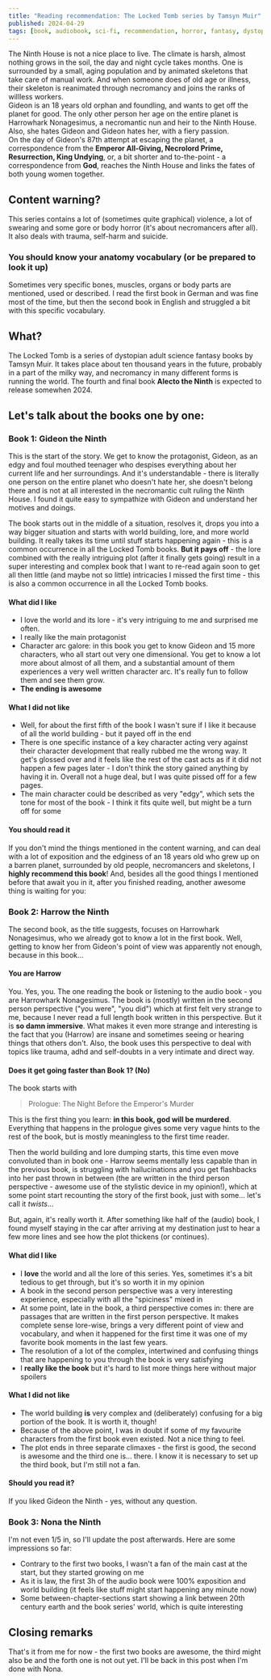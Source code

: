 ```yaml
---
title: "Reading recommendation: The Locked Tomb series by Tamsyn Muir"
published: 2024-04-29
tags: [book, audiobook, sci-fi, recommendation, horror, fantasy, dystopian, gideon, harrow, ninth]
---
```

The Ninth House is not a nice place to live. The climate is harsh, almost nothing grows in the soil, the day and night cycle takes months. One is surrounded by a small, aging population and by animated skeletons that take care of manual work. And when someone does of old age or illness, their skeleton is reanimated through necromancy and joins the ranks of willless workers.   
Gideon is an 18 years old orphan and foundling, and wants to get off the planet for good. The only other person her age on the entire planet is Harrowhark Nonagesimus, a necromantic nun and heir to the Ninth House. Also, she hates Gideon and Gideon hates her, with a fiery passion.  
On the day of Gideon's 87th attempt at escaping the planet, a correspondence from the __Emperor All-Giving, Necrolord Prime, Resurrection, King Undying__, or, a bit shorter and to-the-point - a correspondence from __God__, reaches the Ninth House and links the fates of both young women together.

## Content warning?
This series contains a lot of (sometimes quite graphical) violence, a lot of swearing and some gore or body horror (it's about necromancers after all). It also deals with trauma, self-harm and suicide.

### You should know your anatomy vocabulary (or be prepared to look it up)
Sometimes very specific bones, muscles, organs or body parts are mentioned, used or described. I read the first book in German and was fine most of the time, but then the second book in English and struggled a bit with this specific vocabulary.

## What?
The Locked Tomb is a series of dystopian adult science fantasy books by Tamsyn Muir. It takes place about ten thousand years in the future, probably in a part of the milky way, and necromancy in many different forms is running the world. The fourth and final book __Alecto the Ninth__ is expected to release somewhen 2024.

## Let's talk about the books one by one:

### Book 1: Gideon the Ninth
This is the start of the story. We get to know the protagonist, Gideon, as an edgy and foul mouthed teenager who despises everything about her current life and her surroundings. And it's understandable - there is literally one person on the entire planet who doesn't hate her, she doesn't belong there and is not at all interested in the necromantic cult ruling the Ninth House. I found it quite easy to sympathize with Gideon and understand her motives and doings.

The book starts out in the middle of a situation, resolves it, drops you into a way bigger situation and starts with world building, lore, and more world building. It really takes its time until stuff starts happening again - this is a common occurrence in all the Locked Tomb books. __But it pays off__ - the lore combined with the really intriguing plot (after it finally gets going) result in a super interesting and complex book that I want to re-read again soon to get all then little (and maybe not so little) intricacies I missed the first time - this is also a common occurrence in all the Locked Tomb books.

#### What did I like
* I love the world and its lore - it's very intriguing to me and surprised me often.
* I really like the main protagonist
* Character arc galore: in this book you get to know Gideon and 15 more characters, who all start out very one dimensional. You get to know a lot more about almost of all them, and a substantial amount of them experiences a very well written character arc. It's really fun to follow them and see them grow.
* __The ending is awesome__

#### What I did not like
* Well, for about the first fifth of the book I wasn't sure if I like it because of all the world building - but it payed off in the end
* There is one specific instance of a key character acting very against their character development that really rubbed me the wrong way. It get's glossed over and it feels like the rest of the cast acts as if it did not happen a few pages later - I don't think the story gained anything by having it in. Overall not a huge deal, but I was quite pissed off for a few pages.
* The main character could be described as very "edgy", which sets the tone for most of the book - I think it fits quite well, but might be a turn off for some

#### You should read it
If you don't mind the things mentioned in the content warning, and can deal with a lot of exposition and the edginess of an 18 years old who grew up on a barren planet, surrounded by old people, necromancers and skeletons, I __highly recommend this book__! And, besides all the good things I mentioned before that await you in it, after you finished reading, another awesome thing is waiting for you:

### Book 2: Harrow the Ninth
The second book, as the title suggests, focuses on Harrowhark Nonagesimus, who we already got to know a lot in the first book. Well, getting to know her from Gideon's point of view was apparently not enough, because in this book...

#### You are Harrow
You. Yes, you. The one reading the book or listening to the audio book - you are Harrowhark Nonagesimus. The book is (mostly) written in the second person perspective ("you were", "you did") which at first felt very strange to me, because I never read a full length book written in this perspective. But it is __so damn immersive__. What makes it even more strange and interesting is the fact that you (Harrow) are insane and sometimes seeing or hearing things that others don't. Also, the book uses this perspective to deal with topics like trauma, adhd and self-doubts in a very intimate and direct way.

#### Does it get going faster than Book 1? (No)
The book starts with

<blockquote>Prologue: The Night Before the Emperor's Murder</blockquote>

This is the first thing you learn: __in this book, god will be murdered__. Everything that happens in the prologue gives some very vague hints to the rest of the book, but is mostly meaningless to the first time reader.

Then the world building and lore dumping starts, this time even move convoluted than in book one - Harrow seems mentally less capable than in the previous book, is struggling with hallucinations and you get flashbacks into her past thrown in between (the are written in the third person perspective - awesome use of the stylistic device in my opinion!), which at some point start recounting the story of the first book, just with some... let's call it _twists_...

But, again, it's really worth it. After something like half of the (audio) book, I found myself staying in the car after arriving at my destination just to hear a few more lines and see how the plot thickens (or continues).

#### What did I like
* I __love__ the world and all the lore of this series. Yes, sometimes it's a bit tedious to get through, but it's so worth it in my opinion
* A book in the second person perspective was a very interesting experience, especially with all the "spiciness" mixed in
* At some point, late in the book, a third perspective comes in: there are passages that are written in the first person perspective. It makes complete sense lore-wise, brings a very different point of view and vocabulary, and when it happened for the first time it was one of my favorite book moments in the last few years.
* The resolution of a lot of the complex, intertwined and confusing things that are happening to you through the book is very satisfying
* I __really like the book__ but it's hard to list more things here without major spoilers

#### What I did not like
* The world building __is__ very complex and (deliberately) confusing for a big portion of the book. It is worth it, though!
* Because of the above point, I was in doubt if some of my favourite characters from the first book even existed. Not a nice thing to feel.
* The plot ends in three separate climaxes - the first is good, the second is awesome and the third one is... there. I know it is necessary to set up the third book, but I'm still not a fan.

#### Should you read it?
If you liked Gideon the Ninth - yes, without any question.

### Book 3: Nona the Ninth
I'm not even 1/5 in, so I'll update the post afterwards. Here are some impressions so far:
* Contrary to the first two books, I wasn't a fan of the main cast at the start, but they started growing on me
* As it is law, the first 3h of the audio book were 100% exposition and world building (it feels like stuff might start happening any minute now)
* Some between-chapter-sections start showing a link between 20th century earth and the book series' world, which is quite interesting

## Closing remarks
That's it from me for now - the first two books are awesome, the third might also be and the forth one is not out yet. I'll be back in this post when I'm done with Nona.